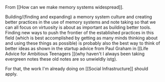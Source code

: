 From [[How can we make memory systems widespread]]. 

Building/(finding and expanding) a memory system culture and creating better practices in the use of memory systems and note taking so that we can all focus on virtuosity is about as important as building better tools. Finding new ways to push the frontier of the established practices in this field (which is best accomplished by getting as many minds thinking about and using these things as possible) is probably also the best way to think of better ideas as shown in the startup advice from Paul Graham in [[Life Advice for Ambitious Teenagers ]](why haven't I always been taking evergreen notes these old notes are so unwieldly istg).

For that, the work I'm already doing on [[Social Infrastructure]] should apply. 

